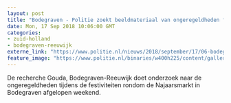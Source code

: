 ```yaml
---
layout: post
title: "Bodegraven - Politie zoekt beeldmateriaal van ongeregeldheden festiviteiten Najaarsmarkt"
date: Mon, 17 Sep 2018 10:06:00 GMT
categories: 
- zuid-holland 
- bodegraven-reeuwijk 
externe_link: "https://www.politie.nl/nieuws/2018/september/17/06-bodegraven-politie-zoekt-beeldmateriaal-van-ongeregeldheden-festiviteiten-najaarsmarkt.html"
feature_image: "https://www.politie.nl/binaries/w400h225/content/gallery/politie/stockfotos/algemeen/detailopname-van-uniformen-motoragenten.jpg"
---
```


De recherche Gouda, Bodegraven-Reeuwijk doet onderzoek naar de ongeregeldheden tijdens de festiviteiten rondom de Najaarsmarkt in Bodegraven afgelopen weekend.
